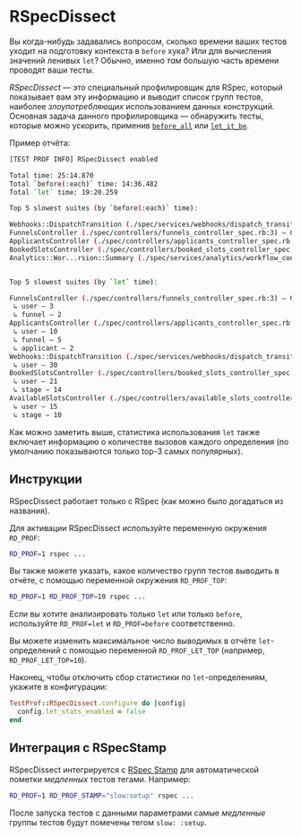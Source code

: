 # RSpecDissect

Вы когда-нибудь задавались вопросом, сколько времени ваших тестов уходит на подготовку контекста в `before` хука? Или для вычисления значений ленивых `let`? Обычно, именно _там_ большую часть времени проводят ваши тесты.

_RSpecDissect_ — это специальный профилировщик для RSpec, который показывает вам эту информацию и выводит список групп тестов, наиболее _злоупотребляющих_ использованием данных конструкций. Основная задача данного профилировщика — обнаружить тесты, которые можно ускорить, применив [`before_all`](../recipes/before_all.md) или [`let_it_be`](../recipes/let_it_be.md).

Пример отчёта:

```sh
[TEST PROF INFO] RSpecDissect enabled

Total time: 25:14.870
Total `before(:each)` time: 14:36.482
Total `let` time: 19:20.259

Top 5 slowest suites (by `before(:each)` time):

Webhooks::DispatchTransition (./spec/services/webhooks/dispatch_transition_spec.rb:3) – 00:29.895 of 00:33.706 (327)
FunnelsController (./spec/controllers/funnels_controller_spec.rb:3) – 00:22.117 of 00:43.649 (133)
ApplicantsController (./spec/controllers/applicants_controller_spec.rb:3) – 00:21.220 of 00:41.407 (222)
BookedSlotsController (./spec/controllers/booked_slots_controller_spec.rb:3) – 00:15.729 of 00:27.893 (50)
Analytics::Wor...rsion::Summary (./spec/services/analytics/workflow_conversion/summary_spec.rb:3) – 00:15.383 of 00:15.914 (12)


Top 5 slowest suites (by `let` time):

FunnelsController (./spec/controllers/funnels_controller_spec.rb:3) – 00:38.532 of 00:43.649 (133)
 ↳ user – 3
 ↳ funnel – 2
ApplicantsController (./spec/controllers/applicants_controller_spec.rb:3) – 00:33.252 of 00:41.407 (222)
 ↳ user – 10
 ↳ funnel – 5
 ↳ applicant – 2
Webhooks::DispatchTransition (./spec/services/webhooks/dispatch_transition_spec.rb:3) – 00:30.320 of 00:33.706 (327)
 ↳ user – 30
BookedSlotsController (./spec/controllers/booked_slots_controller_spec.rb:3) – 00:25.710 of 00:27.893 e(50)
 ↳ user – 21
 ↳ stage – 14
AvailableSlotsController (./spec/controllers/available_slots_controller_spec.rb:3) – 00:18.481 of 00:23.366 (85)
 ↳ user – 15
 ↳ stage – 10
```

Как можно заметить выше, статистика использования `let` также включает информацию о количестве вызовов каждого определения (по умолчанию показываются только top-3 самых популярных).

## Инструкции

RSpecDissect работает только с RSpec (как можно было догадаться из названия).

Для активации RSpecDissect используйте переменную окружения `RD_PROF`:

```sh
RD_PROF=1 rspec ...
```

Вы также можете указать, какое количество групп тестов выводить в отчёте, с помощью переменной окружения `RD_PROF_TOP`:

```sh
RD_PROF=1 RD_PROF_TOP=10 rspec ...
```

Если вы хотите анализировать только `let` или только `before`, используйте `RD_PROF=let` и `RD_PROF=before` соответственно.

Вы можете изменить максимальное число выводимых в отчёте `let`-определений с помощью переменной `RD_PROF_LET_TOP` (например, `RD_PROF_LET_TOP=10`).

Наконец, чтобы отключить сбор статистики по `let`-определениям, укажите в конфигурации:

```ruby
TestProf::RSpecDissect.configure do |config|
  config.let_stats_enabled = false
end
```

## Интеграция с RSpecStamp

RSpecDissect интегрируется с [RSpec Stamp](../recipes/rspec_stamp.md) для автоматической пометки _медленных_ тестов тегами. Например:

```sh
RD_PROF=1 RD_PROF_STAMP="slow:setup" rspec ...
```

После запуска тестов с данными параметрами самые _медленные_ группы тестов будут помечены тегом `slow: :setup`.

